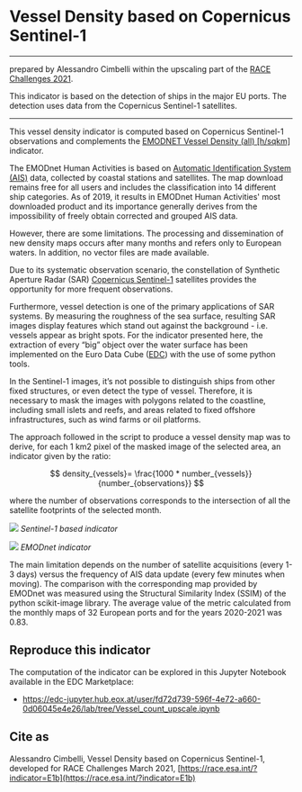 # Vessel Density based on Copernicus Sentinel-1

---
prepared by Alessandro Cimbelli within the upscaling part of the [RACE Challenges 2021](https://eo4society.esa.int/2021/08/01/rapid-action-on-coronavirus-and-eo-race-dashboard-challenge-3/).

This indicator is based on the detection of ships in the major EU ports. The detection uses data from the Copernicus Sentinel-1 satellites.

----

This vessel density indicator is computed based on Copernicus Sentinel-1 observations and complements the [EMODNET Vessel Density (all) [h/sqkm]](https://race.esa.int/?x=1040481.31544&y=5968190.74701&z=4.29471&poi=World-E13o&search=World%3A+Vessel+density+%28all%29+%5Bh%2Fsqkm%5D) indicator. 

The EMODnet Human Activities is based on [Automatic Identification System (AIS)](https://www.imo.org/en/OurWork/Safety/Pages/AIS.aspx) data, collected by coastal stations and satellites. The map download remains free for all users and includes the classification into 14 different ship categories. As of 2019, it results in EMODnet Human Activities' most downloaded product and its importance generally derives from the impossibility of freely obtain corrected and grouped AIS data. 

However, there are some limitations. The processing and dissemination of new density maps occurs after many months and refers only to European waters. In addition, no vector files are made available. 

Due to its systematic observation scenario, the constellation of Synthetic Aperture Radar (SAR) [Copernicus Sentinel-1](https://sentinels.copernicus.eu/web/sentinel/missions/sentinel-1) satellites provides the opportunity for more frequent observations. 

Furthermore, vessel detection is one of the primary applications of SAR systems. By measuring the roughness of the sea surface, resulting SAR images display features which stand out against the background - i.e. vessels appear as bright spots. For the indicator presented here, the extraction of every “big” object over the water surface has been implemented on the Euro Data Cube ([EDC](https://eurodatacube.com)) with the use of some python tools. 

In the Sentinel-1 images, it’s not possible to distinguish ships from other fixed structures, or even detect the type of vessel. Therefore, it is necessary to mask the images with polygons related to the coastline, including small islets and reefs, and areas related to fixed offshore infrastructures, such as wind farms or oil platforms.

The approach followed in the script to produce a vessel density map was to derive, for each 1 km2 pixel of the masked image of the selected area, an indicator given by the ratio:


$$
  density_{vessels}= \frac{1000 * number_{vessels}}{number_{observations}}
$$

where the number of observations corresponds to the intersection of all the satellite footprints of the selected month.

![](./eodash-data/stories/E1b-img1.png)
*Sentinel-1 based indicator*

![](./eodash-data/stories/E1b-img2.png)
*EMODnet indicator*

The main limitation depends on the number of satellite acquisitions (every 1-3 days) versus the frequency of AIS data update (every few minutes when moving). The comparison with the corresponding map provided by EMODnet was measured using the Structural Similarity Index (SSIM) of the python scikit-image library. The average value of the metric calculated from the monthly maps of 32 European ports and for the years 2020-2021 was 0.83.

## Reproduce this indicator

The computation of the indicator can be explored in this Jupyter Notebook available in the EDC Marketplace: 

- https://edc-jupyter.hub.eox.at/user/fd72d739-596f-4e72-a660-0d06045e4e26/lab/tree/Vessel_count_upscale.ipynb 

## Cite as

Alessandro Cimbelli, Vessel Density based on Copernicus Sentinel-1, developed for RACE Challenges March 2021, [https://race.esa.int/?indicator=E1b](https://race.esa.int/?indicator=E1b)
